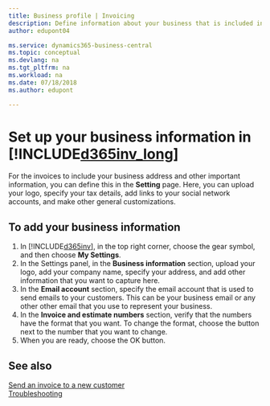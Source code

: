 ```yaml
---
title: Business profile | Invoicing
description: Define information about your business that is included in your invoices.
author: edupont04

ms.service: dynamics365-business-central
ms.topic: conceptual
ms.devlang: na
ms.tgt_pltfrm: na
ms.workload: na
ms.date: 07/18/2018
ms.author: edupont

---
```

# Set up your business information in [!INCLUDE[d365inv_long](includes/d365inv_long.md)]

For the invoices to include your business address and other important information, you can define this in the **Setting** page. Here, you can upload your logo, specify your tax details, add links to your social network accounts, and make other general customizations.  

## To add your business information

1. In [!INCLUDE[d365inv](includes/d365inv.md)], in the top right corner, choose the gear symbol, and then choose **My Settings**.  
2. In the Settings panel, in the **Business information** section, upload your logo, add your company name, specify your address, and add other information that you want to capture here.  
3. In the **Email account** section, specify the email account that is used to send emails to your customers. This can be your business email or any other other email that you use to represent your business.  
4. In the **Invoice and estimate numbers** section, verify that the numbers have the format that you want. To change the format, choose the button next to the number that you want to change.  
5. When you are ready, choose the OK button.  

## See also
[Send an invoice to a new customer](send-invoice.md)  
[Troubleshooting](about-troubleshooting.md)  
